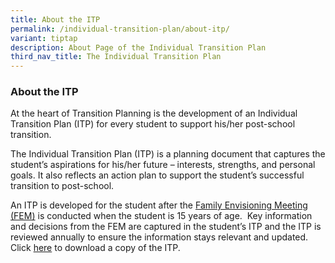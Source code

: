 ```yaml
---
title: About the ITP
permalink: /individual-transition-plan/about-itp/
variant: tiptap
description: About Page of the Individual Transition Plan
third_nav_title: The Individual Transition Plan
---
```

<h3><strong>About the ITP</strong></h3>
<p>At the heart of Transition Planning is the development of an Individual
Transition Plan (ITP) for every student to support his/her post-school
transition.</p>
<p></p>
<p>The Individual Transition Plan (ITP) is a planning document that captures
the student’s aspirations for his/her future – interests, strengths, and
personal goals. It also reflects an action plan to support the student’s
successful transition to post-school.</p>
<p></p>
<p>An ITP is developed for the student after the <a href="https://staging.d3j5q81zdtd1vn.amplifyapp.com/example-folder/fem-overview/" rel="noopener noreferrer nofollow" target="_blank">Family Envisioning Meeting (FEM)</a> is
conducted when the student is 15 years of age.&nbsp; Key information and
decisions from the FEM are captured in the student’s ITP and the ITP is
reviewed annually to ensure the information stays relevant and updated.
Click <a href="https://go.gov.sg/sped-itp" rel="noopener noreferrer nofollow" target="_blank">here</a> to
download a copy of the ITP.</p>